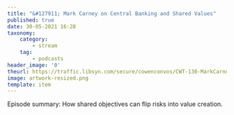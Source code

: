 ```yaml
---
title: "&#127911; Mark Carney on Central Banking and Shared Values"
published: true
date: 30-05-2021 16:28
taxonomy:
    category:
        - stream
    tag:
        - podcasts
header_image: '0'
theurl: https://traffic.libsyn.com/secure/cowenconvos/CWT-130-MarkCarney-podcast-v2.mp3?dest-id=850607
image: artwork-resized.png
template: item
--- 
```

Episode summary: How shared objectives can flip risks into value creation.
